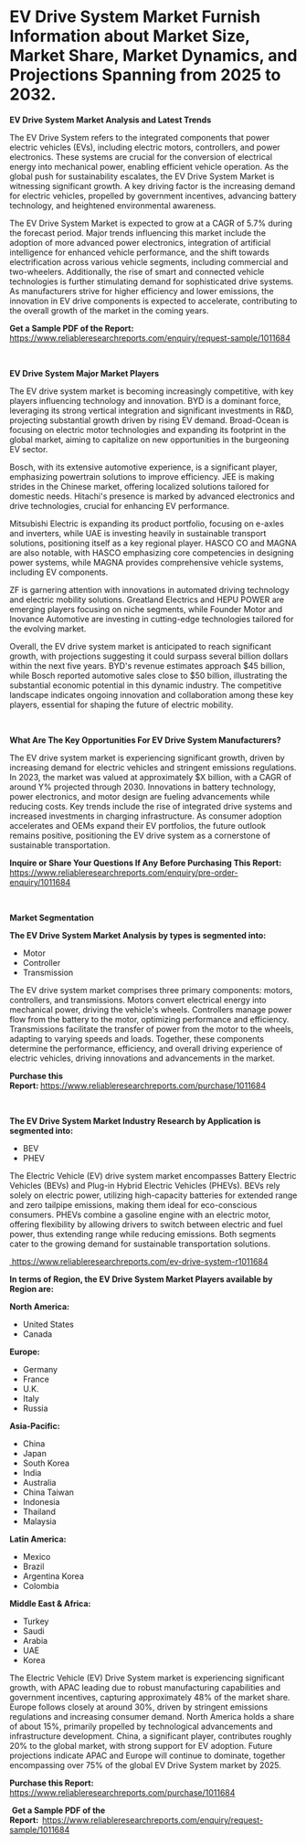 <p><h1>EV Drive System Market Furnish Information about Market Size, Market Share, Market Dynamics, and Projections Spanning from 2025 to 2032.</h1></p><p><strong>EV Drive System Market Analysis and Latest Trends</strong></p>
<p><p>The EV Drive System refers to the integrated components that power electric vehicles (EVs), including electric motors, controllers, and power electronics. These systems are crucial for the conversion of electrical energy into mechanical power, enabling efficient vehicle operation. As the global push for sustainability escalates, the EV Drive System Market is witnessing significant growth. A key driving factor is the increasing demand for electric vehicles, propelled by government incentives, advancing battery technology, and heightened environmental awareness.</p><p>The EV Drive System Market is expected to grow at a CAGR of 5.7% during the forecast period. Major trends influencing this market include the adoption of more advanced power electronics, integration of artificial intelligence for enhanced vehicle performance, and the shift towards electrification across various vehicle segments, including commercial and two-wheelers. Additionally, the rise of smart and connected vehicle technologies is further stimulating demand for sophisticated drive systems. As manufacturers strive for higher efficiency and lower emissions, the innovation in EV drive components is expected to accelerate, contributing to the overall growth of the market in the coming years.</p></p>
<p><strong>Get a Sample PDF of the Report:&nbsp;</strong> <a href="https://www.reliableresearchreports.com/enquiry/request-sample/1011684?utm_campaign=3384&utm_medium=2&utm_source=Github&utm_content=ia&utm_term=18042025&utm_id=ev-drive-system">https://www.reliableresearchreports.com/enquiry/request-sample/1011684</a></p>
<p>&nbsp;</p>
<p><strong>EV Drive System Major Market Players</strong></p>
<p><p>The EV drive system market is becoming increasingly competitive, with key players influencing technology and innovation. BYD is a dominant force, leveraging its strong vertical integration and significant investments in R&D, projecting substantial growth driven by rising EV demand. Broad-Ocean is focusing on electric motor technologies and expanding its footprint in the global market, aiming to capitalize on new opportunities in the burgeoning EV sector.</p><p>Bosch, with its extensive automotive experience, is a significant player, emphasizing powertrain solutions to improve efficiency. JEE is making strides in the Chinese market, offering localized solutions tailored for domestic needs. Hitachi's presence is marked by advanced electronics and drive technologies, crucial for enhancing EV performance.</p><p>Mitsubishi Electric is expanding its product portfolio, focusing on e-axles and inverters, while UAE is investing heavily in sustainable transport solutions, positioning itself as a key regional player. HASCO CO and MAGNA are also notable, with HASCO emphasizing core competencies in designing power systems, while MAGNA provides comprehensive vehicle systems, including EV components.</p><p>ZF is garnering attention with innovations in automated driving technology and electric mobility solutions. Greatland Electrics and HEPU POWER are emerging players focusing on niche segments, while Founder Motor and Inovance Automotive are investing in cutting-edge technologies tailored for the evolving market.</p><p>Overall, the EV drive system market is anticipated to reach significant growth, with projections suggesting it could surpass several billion dollars within the next five years. BYD's revenue estimates approach $45 billion, while Bosch reported automotive sales close to $50 billion, illustrating the substantial economic potential in this dynamic industry. The competitive landscape indicates ongoing innovation and collaboration among these key players, essential for shaping the future of electric mobility.</p></p>
<p>&nbsp;</p>
<p><strong>What Are The Key Opportunities For EV Drive System Manufacturers?</strong></p>
<p><p>The EV drive system market is experiencing significant growth, driven by increasing demand for electric vehicles and stringent emissions regulations. In 2023, the market was valued at approximately $X billion, with a CAGR of around Y% projected through 2030. Innovations in battery technology, power electronics, and motor design are fueling advancements while reducing costs. Key trends include the rise of integrated drive systems and increased investments in charging infrastructure. As consumer adoption accelerates and OEMs expand their EV portfolios, the future outlook remains positive, positioning the EV drive system as a cornerstone of sustainable transportation.</p></p>
<p><strong>Inquire or Share Your Questions If Any Before Purchasing This Report:</strong> <a href="https://www.reliableresearchreports.com/enquiry/pre-order-enquiry/1011684?utm_campaign=3384&utm_medium=2&utm_source=Github&utm_content=ia&utm_term=18042025&utm_id=ev-drive-system">https://www.reliableresearchreports.com/enquiry/pre-order-enquiry/1011684</a></p>
<p>&nbsp;</p>
<p><strong>Market Segmentation</strong></p>
<p><strong>The EV Drive System Market Analysis by types is segmented into:</strong></p>
<p><ul><li>Motor</li><li>Controller</li><li>Transmission</li></ul></p>
<p><p>The EV drive system market comprises three primary components: motors, controllers, and transmissions. Motors convert electrical energy into mechanical power, driving the vehicle's wheels. Controllers manage power flow from the battery to the motor, optimizing performance and efficiency. Transmissions facilitate the transfer of power from the motor to the wheels, adapting to varying speeds and loads. Together, these components determine the performance, efficiency, and overall driving experience of electric vehicles, driving innovations and advancements in the market.</p></p>
<p><strong>Purchase this Report:&nbsp;</strong><a href="https://www.reliableresearchreports.com/purchase/1011684?utm_campaign=3384&utm_medium=2&utm_source=Github&utm_content=ia&utm_term=18042025&utm_id=ev-drive-system">https://www.reliableresearchreports.com/purchase/1011684</a></p>
<p>&nbsp;</p>
<p><strong>The EV Drive System Market Industry Research by Application is segmented into:</strong></p>
<p><ul><li>BEV</li><li>PHEV</li></ul></p>
<p><p>The Electric Vehicle (EV) drive system market encompasses Battery Electric Vehicles (BEVs) and Plug-in Hybrid Electric Vehicles (PHEVs). BEVs rely solely on electric power, utilizing high-capacity batteries for extended range and zero tailpipe emissions, making them ideal for eco-conscious consumers. PHEVs combine a gasoline engine with an electric motor, offering flexibility by allowing drivers to switch between electric and fuel power, thus extending range while reducing emissions. Both segments cater to the growing demand for sustainable transportation solutions.</p></p>
<p><a href="https://www.reliableresearchreports.com/ev-drive-system-r1011684?utm_campaign=3384&utm_medium=2&utm_source=Github&utm_content=ia&utm_term=18042025&utm_id=ev-drive-system">&nbsp;https://www.reliableresearchreports.com/ev-drive-system-r1011684</a></p>
<p><strong>In terms of Region, the EV Drive System Market Players available by Region are:</strong></p>
<p>
    <p> <strong> North America: </strong>
        <ul>
            <li>United States</li>
            <li>Canada</li>
        </ul>
        </p> 
    <p> <strong> Europe: </strong>
        <ul>
            <li>Germany</li>
            <li>France</li>
            <li>U.K.</li>
            <li>Italy</li>
            <li>Russia</li>
        </ul>
        </p> 
    <p> <strong> Asia-Pacific: </strong>
        <ul>
            <li>China</li>
            <li>Japan</li>
            <li>South Korea</li>
            <li>India</li>
            <li>Australia</li>
            <li>China Taiwan</li>
            <li>Indonesia</li>
            <li>Thailand</li>
            <li>Malaysia</li>
        </ul>
        </p> 
    <p> <strong> Latin America: </strong>
        <ul>
            <li>Mexico</li>
            <li>Brazil</li>
            <li>Argentina Korea</li>
            <li>Colombia</li>
        </ul>
        </p> 
    <p> <strong> Middle East & Africa: </strong>
        <ul>
            <li>Turkey</li>
            <li>Saudi</li>
            <li>Arabia</li>
            <li>UAE</li>
            <li>Korea</li>
        </ul>
    </p>
    </p>
<p><p>The Electric Vehicle (EV) Drive System market is experiencing significant growth, with APAC leading due to robust manufacturing capabilities and government incentives, capturing approximately 48% of the market share. Europe follows closely at around 30%, driven by stringent emissions regulations and increasing consumer demand. North America holds a share of about 15%, primarily propelled by technological advancements and infrastructure development. China, a significant player, contributes roughly 20% to the global market, with strong support for EV adoption. Future projections indicate APAC and Europe will continue to dominate, together encompassing over 75% of the global EV Drive System market by 2025.</p></p>
<p><strong>Purchase this Report: </strong><a href="https://www.reliableresearchreports.com/purchase/1011684?utm_campaign=3384&utm_medium=2&utm_source=Github&utm_content=ia&utm_term=18042025&utm_id=ev-drive-system">https://www.reliableresearchreports.com/purchase/1011684</a></p>
<p>&nbsp;<strong>Get a Sample PDF of the Report:&nbsp;&nbsp;</strong><a href="https://www.reliableresearchreports.com/enquiry/request-sample/1011684?utm_campaign=3384&utm_medium=2&utm_source=Github&utm_content=ia&utm_term=18042025&utm_id=ev-drive-system">https://www.reliableresearchreports.com/enquiry/request-sample/1011684</a></p>
<p><strong></strong></p>
<p><p></p><p></p><p></p></p>
